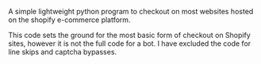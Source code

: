 A simple lightweight python program to checkout on most websites hosted on the shopify e-commerce platform.

This code sets the ground for the most basic form of checkout on Shopify sites, however it is not the full code for a bot. I have excluded the code for line skips and captcha bypasses. 
